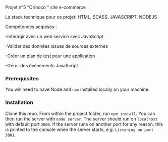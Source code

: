Projet n°5  "Orinoco " site e-commerce

La stack technique pour ce projet: HTML, SCASS, JAVASCRIPT, NODEJS

Compétences acquises : 

-Interagir avec un web service avec JavaScript

-Valider des données issues de sources externes

-Créer un plan de test pour une application

-Gérer des événements JavaScript


### Prerequisites ###

You will need to have Node and `npm` installed locally on your machine.

### Installation ###

Clone this repo. From within the project folder, run `npm install`. You 
can then run the server with `node server`. 
The server should run on `localhost` with default port `3000`. If the
server runs on another port for any reason, this is printed to the
console when the server starts, e.g. `Listening on port 3001`.
